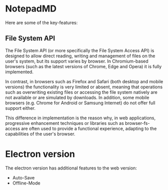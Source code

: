 # NotepadMD
Here are some of the key-features:
## File System API
The File System API (or more specifically the File System Access API) is designed to allow direct reading, writing and management of files on the user's system, but its support varies by browser. In Chromium-based browsers (such as the latest versions of Chrome, Edge and Opera) it is fully implemented.

In contrast, in browsers such as Firefox and Safari (both desktop and mobile versions) the functionality is very limited or absent, meaning that operations such as overwriting existing files or accessing the file system natively are not available or are simulated by downloads. In addition, some mobile browsers (e.g. Chrome for Android or Samsung Internet) do not offer full support either.

This difference in implementation is the reason why, in web applications, progressive enhancement techniques or libraries such as browser-fs-access are often used to provide a functional experience, adapting to the capabilities of the user's browser.
# Electron version
The electron version has additional features to the web version:
- Auto-Save
- Offline-Mode
